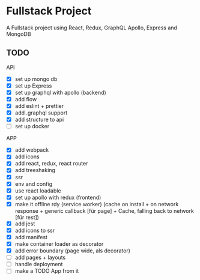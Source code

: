 # Fullstack Project

A Fullstack project using React, Redux, GraphQL Apollo, Express and MongoDB

## TODO

API
- [x] set up mongo db
- [x] set up Express
- [x] set up graphql with apollo (backend)
- [x] add flow
- [x] add eslint + prettier
- [x] add .graphql support
- [x] add structure to api
- [ ] set up docker

APP
- [x] add webpack
- [x] add icons
- [x] add react, redux, react router
- [x] add treeshaking
- [x] ssr
- [x] env and config
- [x] use react loadable
- [x] set up apollo with redux (frontend)
- [x] make it offline rdy (service worker) (cache on install + on network response + generic callback [für page] +  Cache, falling back to network [für rest])
- [x] add jest
- [x] add icons to ssr
- [x] add manifest
- [x] make container loader as decorator
- [x] add error boundary (page wide, als decorator)
- [ ] add pages + layouts
- [ ] handle deployment
- [ ] make a TODO App from it
